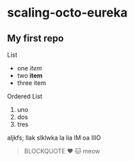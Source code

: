 # scaling-octo-eureka
## My first repo

List
- one *item*
- two **item**
- three item

Ordered List
1. uno
2. dos
3. tres

aljkfs; llak slklwka la lia lM oa IIIO

> BLOCKQUOTE
:heart:
🐱
meow
> 

